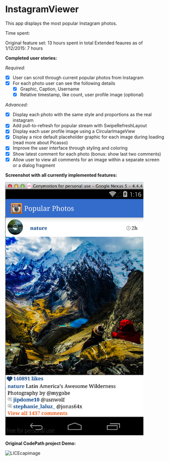 InstagramViewer
===============

This app displays the most popular Instagram photos.

Time spent:

Original feature set: 13 hours spent in total
Extended feaures as of 1/12/2015: 7 hours

**Completed user stories:**

*Required:*

 - [x] User can scroll through current popular photos from Instagram 
 - [x] For each photo user can see the following details
   - [x] Graphic, Caption, Username
   - [x] Relative timestamp, like count, user profile image (optional)

*Advanced:*

 - [x] Display each photo with the same style and proportions as the real instagram 
 - [x] Add pull-to-refresh for popular stream with SwipeRefreshLayout
 - [x] Display each user profile image using a CircularImageView
 - [x] Display a nice default placeholder graphic for each image during loading (read more about Picasso)
 - [x] Improve the user interface through styling and coloring
 - [x] Show latest comment for each photo (bonus: show last two comments)
 - [x] Allow user to view all comments for an image within a separate screen or a dialog fragment

**Screenshot with all currently implemented features:**

![Screenshot](https://github.com/martasmith/InstagramViewer/blob/master/instagram_screen.png)

**Original CodePath project Demo:**

![LICEcapimage](https://github.com/martasmith/InstagramViewer/blob/master/codepath_week1_v1.gif)
